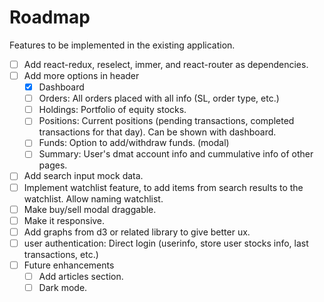 # Roadmap

Features to be implemented in the existing application.

- [ ] Add react-redux, reselect, immer, and react-router as dependencies.
- [ ] Add more options in header
  - [x] Dashboard
  - [ ] Orders: All orders placed with all info (SL, order type, etc.)
  - [ ] Holdings: Portfolio of equity stocks.
  - [ ] Positions: Current positions (pending transactions, completed transactions for that day). Can be shown with dashboard.
  - [ ] Funds: Option to add/withdraw funds. (modal)
  - [ ] Summary: User's dmat account info and cummulative info of other pages.
- [ ] Add search input mock data.
- [ ] Implement watchlist feature, to add items from search results to the watchlist. Allow naming watchlist.
- [ ] Make buy/sell modal draggable.
- [ ] Make it responsive.
- [ ] Add graphs from d3 or related library to give better ux.
- [ ] user authentication: Direct login (userinfo, store user stocks info, last transactions, etc.)
- [ ] Future enhancements
  - [ ] Add articles section.
  - [ ] Dark mode.
